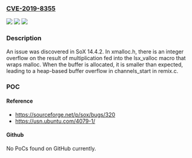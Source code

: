 ### [CVE-2019-8355](https://cve.mitre.org/cgi-bin/cvename.cgi?name=CVE-2019-8355)
![](https://img.shields.io/static/v1?label=Product&message=n%2Fa&color=blue)
![](https://img.shields.io/static/v1?label=Version&message=n%2Fa&color=blue)
![](https://img.shields.io/static/v1?label=Vulnerability&message=n%2Fa&color=brighgreen)

### Description

An issue was discovered in SoX 14.4.2. In xmalloc.h, there is an integer overflow on the result of multiplication fed into the lsx_valloc macro that wraps malloc. When the buffer is allocated, it is smaller than expected, leading to a heap-based buffer overflow in channels_start in remix.c.

### POC

#### Reference
- https://sourceforge.net/p/sox/bugs/320
- https://usn.ubuntu.com/4079-1/

#### Github
No PoCs found on GitHub currently.

